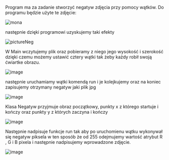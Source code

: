Program ma za zadanie stworzyć negatyw zdjęcia przy pomocy wątków. Do programu będzie użyte te zdjęcie:

![mona](https://user-images.githubusercontent.com/80325475/144758848-fee41ce0-ea70-4a12-b1df-519d48aff3ca.jpg)

następnie dzięki programowi uzyskujemy taki efekty

![pictureNeg](https://user-images.githubusercontent.com/80325475/144758866-865a6c21-e2dc-42a1-a471-813fce6813ed.jpg)

W Main wczytujemy plik oraz pobieramy z niego jego wysokość i szerokość dzięki czemu możemy ustawić cztery wątki tak żeby każdy robił swoją ćwiartke obrazu.

![image](https://user-images.githubusercontent.com/80325475/144758919-d40e907a-7713-4a70-9f6e-a2e7d2aeb0ea.png)

następnie uruchamiamy wątki komendą run i je kolejkujemy oraz na koniec zapisujemy otrzymany negatyw jaki plik jpg

![image](https://user-images.githubusercontent.com/80325475/144758943-8197b2f7-f547-4dc1-bfd5-ee524fe22dc3.png)

Klasa Negatyw przyjmuje obraz początkowy, punkty x z którego startuje i kończy oraz punkty y z których zaczyna i kończy

![image](https://user-images.githubusercontent.com/80325475/144759019-bc426232-de56-4da4-b879-082742a2b5e4.png)

Następnie nadpisuje funkcje run tak aby po uruchomienu wątku wykonywał się negatyw piksela w ten sposób że od 255 odejmujemy wartość atrybut R , G i B pixela i następnie nadpisujemy wprowadzone zdjęcie.

![image](https://user-images.githubusercontent.com/80325475/144759135-96eff5e9-9be3-4ab4-985c-3c3ba47bba61.png)
